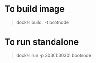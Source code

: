 # To build image
>docker build . -t bootnode

# To run standalone
>docker run -p 30301:30301 bootnode